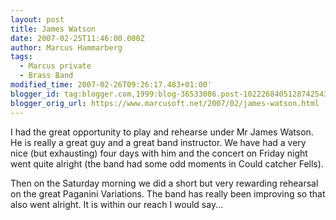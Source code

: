 ```yaml
---
layout: post
title: James Watson
date: 2007-02-25T11:46:00.000Z
author: Marcus Hammarberg
tags:
  - Marcus private
  - Brass Band
modified_time: 2007-02-26T09:26:17.483+01:00'
blogger_id: tag:blogger.com,1999:blog-36533086.post-1022268405128742543
blogger_orig_url: https://www.marcusoft.net/2007/02/james-watson.html
---
```


I had the great opportunity to play and rehearse under Mr James Watson. He is really a great guy and a great band instructor. We have had a very nice (but exhausting) four days with him and the concert on Friday night went quite alright (the band had some odd moments in Could catcher Fells).

Then on the Saturday morning we did a short but very rewarding rehearsal on the great Paganini Variations. The band has really been improving so that also went alright. It is within our reach I would say...
